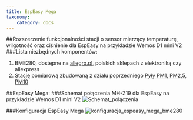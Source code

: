 ```yaml
---
title: EspEasy Mega
taxonomy:
    category: docs
---
```


##Rozszerzenie funkcjonalności stacji o sensor mierzący temperaturę, wilgotność oraz ciśnienie dla EspEasy na przykładzie Wemos D1 mini V2
###Lista niezbędnych komponentów:
1. BME280, dostępne na [allegro.pl](http://bit.ly/2BQddpR), polskich sklepach z elektroniką czy aliexpress
2. Stację pomiarową zbudowaną z działu poprzedniego [Pyły PM1, PM2,5, PM10](http://airmonitor.pl/basics/overview)

##EspEasy Mega:
###Schemat połączenia MH-Z19 dla EspEasy na przykładzie Wemos D1 mini V2
![Schemat_połączenia](http://airmonitor.pl/images/espeasy_bme280_schema.jpg)

###Konfiguracja EspEasy Mega
![konfiguracja_espeasy_mega_bme280](http://airmonitor.pl/images/espeasy_bme280.jpg)